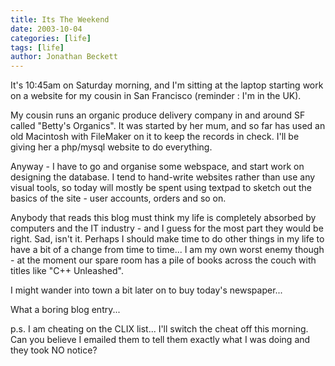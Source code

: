 ```yaml
---
title: Its The Weekend
date: 2003-10-04
categories: [life]
tags: [life]
author: Jonathan Beckett
---
```


It's 10:45am on Saturday morning, and I'm sitting at the laptop starting work on a website for my cousin in San Francisco (reminder : I'm in the UK).

My cousin runs an organic produce delivery company in and around SF called "Betty's Organics". It was started by her mum, and so far has used an old Macintosh with FileMaker on it to keep the records in check. I'll be giving her a php/mysql website to do everything.

Anyway - I have to go and organise some webspace, and start work on designing the database. I tend to hand-write websites rather than use any visual tools, so today will mostly be spent using textpad to sketch out the basics of the site - user accounts, orders and so on.

Anybody that reads this blog must think my life is completely absorbed by computers and the IT industry - and I guess for the most part they would be right. Sad, isn't it. Perhaps I should make time to do other things in my life to have a bit of a change from time to time... I am my own worst enemy though - at the moment our spare room has a pile of books across the couch with titles like "C++ Unleashed".

I might wander into town a bit later on to buy today's newspaper...

What a boring blog entry...

p.s. I am cheating on the CLIX list... I'll switch the cheat off this morning. Can you believe I emailed them to tell them exactly what I was doing and they took NO notice?